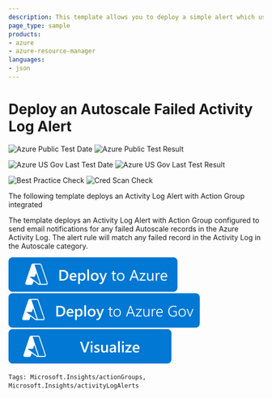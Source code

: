 ```yaml
---
description: This template allows you to deploy a simple alert which uses an action group to send email notifications for any failed Autoscale records in the Azure Activity Log
page_type: sample
products:
- azure
- azure-resource-manager
languages:
- json
---
```

# Deploy an Autoscale Failed Activity Log Alert

![Azure Public Test Date](https://azurequickstartsservice.blob.core.windows.net/badges/demos/monitor-autoscale-failed-alert/PublicLastTestDate.svg)
![Azure Public Test Result](https://azurequickstartsservice.blob.core.windows.net/badges/demos/monitor-autoscale-failed-alert/PublicDeployment.svg)

![Azure US Gov Last Test Date](https://azurequickstartsservice.blob.core.windows.net/badges/demos/monitor-autoscale-failed-alert/FairfaxLastTestDate.svg)
![Azure US Gov Last Test Result](https://azurequickstartsservice.blob.core.windows.net/badges/demos/monitor-autoscale-failed-alert/FairfaxDeployment.svg)

![Best Practice Check](https://azurequickstartsservice.blob.core.windows.net/badges/demos/monitor-autoscale-failed-alert/BestPracticeResult.svg)
![Cred Scan Check](https://azurequickstartsservice.blob.core.windows.net/badges/demos/monitor-autoscale-failed-alert/CredScanResult.svg)

The following template deploys an Activity Log Alert with Action Group integrated

The template deploys an Activity Log Alert with Action Group configured to send email notifications for any failed Autoscale records in the Azure Activity Log. The alert rule will match any failed record in the Activity Log in the Autoscale category.

[![Deploy to Azure](https://raw.githubusercontent.com/Azure/azure-quickstart-templates/master/1-CONTRIBUTION-GUIDE/images/deploytoazure.svg?sanitize=true)](https://portal.azure.com/#create/Microsoft.Template/uri/https%3A%2F%2Fraw.githubusercontent.com%2FAzure%2Fazure-quickstart-templates%2Fmaster%2Fdemos%2Fmonitor-autoscale-failed-alert%2Fazuredeploy.json)
[![Deploy To Azure US Gov](https://raw.githubusercontent.com/Azure/azure-quickstart-templates/master/1-CONTRIBUTION-GUIDE/images/deploytoazuregov.svg?sanitize=true)](https://portal.azure.us/#create/Microsoft.Template/uri/https%3A%2F%2Fraw.githubusercontent.com%2FAzure%2Fazure-quickstart-templates%2Fmaster%2Fdemos%2Fmonitor-autoscale-failed-alert%2Fazuredeploy.json)
[![Visualize](https://raw.githubusercontent.com/Azure/azure-quickstart-templates/master/1-CONTRIBUTION-GUIDE/images/visualizebutton.svg?sanitize=true)](http://armviz.io/#/?load=https%3A%2F%2Fraw.githubusercontent.com%2FAzure%2Fazure-quickstart-templates%2Fmaster%2Fdemos%2Fmonitor-autoscale-failed-alert%2Fazuredeploy.json)

`Tags: Microsoft.Insights/actionGroups, Microsoft.Insights/activityLogAlerts`
